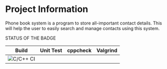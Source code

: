 # Project Information

Phone book system is a program to store all-important contact details. 
This will help the user to easily search and manage contacts using this system. 

STATUS OF THE BADGE

| Build  | Unit Test  | cppcheck  | Valgrind  |
|---|---|---|---|
|  ![C/C++ CI](https://github.com/stepin105209/phonebook/workflows/C/C++%20CI/badge.svg) |   |   |   |


